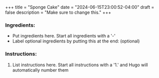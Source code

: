 +++
title = "Sponge Cake"
date = "2024-06-15T23:00:52-04:00"
draft = false
description = "Make sure to change this."
+++

### Ingredients:

- Put ingredients here. Start all ingredients with a '-'
- Label optional ingredients by putting this at the end: (optional)

### Instructions:

1. List instructions here. Start all instructions with a '1.' and Hugo will automatically number them 